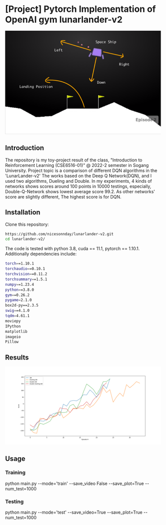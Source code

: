 # [Project] Pytorch Implementation of OpenAI gym lunarlander-v2

![teaser](assets/LunarLaber_0.png)

## Introduction
The repository is my toy-project result of the class, "Introduction to Reinforcement Learning (CSE6516-01)" @ 2022-2 semester in Sogang University.
Project topic is a comparison of different DQN algorithms in the 'LunarLander-v2'
The works based on the Deep Q Network(DQN), and I used two algorithms, Dueling and Double.
In my experiments, 4 kinds of networks shows scores around 100 points in 10000 testings, especially, Double-Q-Network shows lowest average score 99.2.
As other networks' score are slightly different, The highest score is for DQN.

## Installation

Clone this repository:

```bash
https://github.com/nicesonnday/lunarlander-v2.git
cd lunarlander-v2/
```

The code is tested with python 3.8, cuda == 11.1, pytorch == 1.10.1. Additionally dependencies include: 

```bash
torch==1.10.1
torchaudio==0.10.1
torchvision==0.11.2
torchsummary==1.5.1
numpy==1.23.4
python==3.8.0
gym==0.26.2
pygame=2.1.0
box2d-py==2.3.5
swig==4.1.0
tqdm=4.61.1
moviepy
IPython
matplotlib
imageio
Pillow
```
## Results
![plot](training_plot.png)

## Usage

### Training
python main.py --mode='train' --save_video False --save_plot=True --num_test=1000

### Testing
python main.py --mode='test' --save_video=True --save_plot=True --num_test=1000

